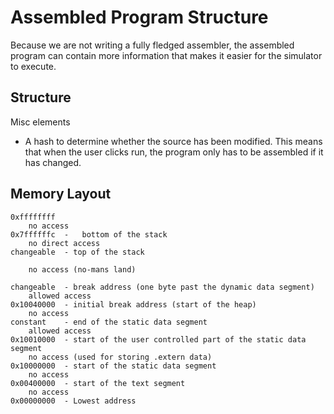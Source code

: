 # Assembled Program Structure #
Because we are not writing a fully fledged assembler, the assembled program can
contain more information that makes it easier for the simulator to execute.

## Structure ##
Misc elements
- A hash to determine whether the source has been modified. This means that when
  the user clicks run, the program only has to be assembled if it has changed.

## Memory Layout ##
```
0xffffffff
    no access
0x7ffffffc  -   bottom of the stack
    no direct access
changeable  - top of the stack

    no access (no-mans land)

changeable  - break address (one byte past the dynamic data segment)
    allowed access
0x10040000  - initial break address (start of the heap)
    no access
constant    - end of the static data segment
    allowed access
0x10010000  - start of the user controlled part of the static data segment
    no access (used for storing .extern data)
0x10000000  - start of the static data segment
    no access
0x00400000  - start of the text segment
    no access
0x00000000  - Lowest address
```


